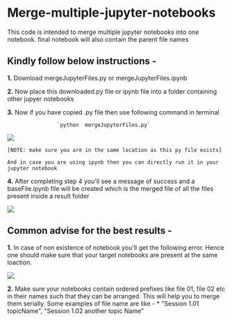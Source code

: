 # Merge-multiple-jupyter-notebooks
This code is intended to merge multiple jupyter notebooks into one notebook. final notebook will also contain the parent file names

## Kindly follow below instructions -
**1.** Download mergeJupyterFiles.py or mergeJupyterFiles.ipynb

**2.** Now place this downloaded.py file or ipynb file into a folder containing other jupyer notebooks

**3.** Now if you have copied .py file then use following command in terminal

					`python  mergeJupyterFiles.py`

<img src="https://raw.githubusercontent.com/c17hawke/Merge-multiple-jupyter-notebooks/master/screeenshots/command.png">
	
	[NOTE: make sure you are in the same location as this py file exists]
	
	And in case you are using ipynb then you can directly run it in your jupyter notebook

**4.** After completing step 4 you'll see a message of success and a baseFile.ipynb file will be created which is the merged file of all the files present inside a result folder 

<img src="https://raw.githubusercontent.com/c17hawke/Merge-multiple-jupyter-notebooks/master/screeenshots/mergedNotebook.png">

## Common advise for the best results -
**1.** In case of non existence of notebook you'll get the following error. Hence one should make sure that your target notebooks are present at the same loaction. 

<img src="https://raw.githubusercontent.com/c17hawke/Merge-multiple-jupyter-notebooks/master/screeenshots/error.png">

**2.** Make sure your notebooks contain ordered prefixes like file 01, file 02 etc in their names such that they can be arranged. This will help you to merge them serially. Some examples of file name are like -
	* "Session 1.01 topicName", "Session 1.02 another topic Name"
